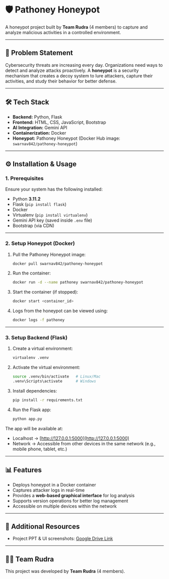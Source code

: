 # 🛡️ Pathoney Honeypot  

A honeypot project built by **Team Rudra** (4 members) to capture and analyze malicious activities in a controlled environment.  

---

## 📌 Problem Statement  
Cybersecurity threats are increasing every day. Organizations need ways to detect and analyze attacks proactively. A **honeypot** is a security mechanism that creates a decoy system to lure attackers, capture their activities, and study their behavior for better defense.  

---

## 🛠️ Tech Stack  
- **Backend:** Python, Flask  
- **Frontend:** HTML, CSS, JavaScript, Bootstrap  
- **AI Integration:** Gemini API  
- **Containerization:** Docker  
- **Honeypot:** Pathoney Honeypot (Docker Hub image: `swarnav842/pathoney-honeypot`)  

---

## ⚙️ Installation & Usage  

### 1. Prerequisites  
Ensure your system has the following installed:  
- Python **3.11.2**  
- Flask (`pip install flask`)  
- Docker  
- Virtualenv (`pip install virtualenv`)  
- Gemini API key (saved inside `.env` file)  
- Bootstrap (via CDN)  

---

### 2. Setup Honeypot (Docker)  
1. Pull the Pathoney Honeypot image:  
   ```bash
   docker pull swarnav842/pathoney-honeypot
   ```  
2. Run the container:  
   ```bash
   docker run -d --name pathoney swarnav842/pathoney-honeypot
   ```  
3. Start the container (if stopped):  
   ```bash
   docker start <container_id>
   ```  
4. Logs from the honeypot can be viewed using:  
   ```bash
   docker logs -f pathoney
   ```  

---

### 3. Setup Backend (Flask)  
1. Create a virtual environment:  
   ```bash
   virtualenv .venv
   ```  
2. Activate the virtual environment:  
   ```bash
   source .venv/bin/activate   # Linux/Mac
   .venv\Scripts\activate      # Windows
   ```  
3. Install dependencies:  
   ```bash
   pip install -r requirements.txt
   ```  
4. Run the Flask app:  
   ```bash
   python app.py
   ```  

The app will be available at:  
- Localhost → [http://127.0.0.1:5000](http://127.0.0.1:5000)  
- Network → Accessible from other devices in the same network (e.g., mobile phone, tablet, etc.)  

---

## 📊 Features  
- Deploys honeypot in a Docker container  
- Captures attacker logs in real-time  
- Provides a **web-based graphical interface** for log analysis  
- Supports version operations for better log management  
- Accessible on multiple devices within the network  

---

## 📂 Additional Resources  
- Project PPT & UI screenshots: [Google Drive Link](https://drive.google.com/drive/folders/1yIs9KfKWY7Tw48aPzEZ5vN1Vs8XN0Ix0?usp=drive_link)  

---

## 👨‍💻 Team Rudra  
This project was developed by **Team Rudra** (4 members).  
